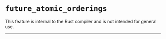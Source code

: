 # `future_atomic_orderings`

This feature is internal to the Rust compiler and is not intended for general use.

------------------------
